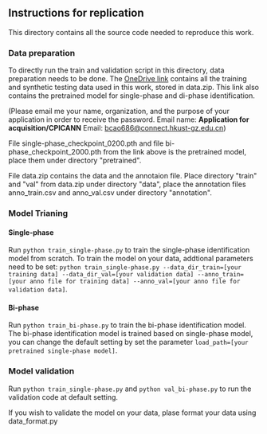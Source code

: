 ## Instructions for replication

This directory contains all the source code needed to reproduce this work.

### Data preparation

To directly run the train and validation script in this directory, data preparation needs to be done. The [OneDrive link](https://hkustgz-my.sharepoint.com/:f:/g/personal/bcao686_connect_hkust-gz_edu_cn/EhdJLtou8I1MoUJCu-KCoboBf1tXUD_ncZxcBNeCIKocqA?e=z0SaiZ) contains all the training and synthetic testing data used in this work, stored in data.zip. This link also contains the pretrained model for single-phase and di-phase identification.

(Please email me your name, organization, and the purpose of your application in order to receive the password. Email name: **Application for acquisition/CPICANN** Email: bcao686@connect.hkust-gz.edu.cn)

File single-phase_checkpoint_0200.pth and file bi-phase_checkpoint_2000.pth from the link above is the pretrained model, place them under directory "pretrained".

File data.zip contains the data and the annotaion file. Place directory "train" and "val" from data.zip under directory "data", place the annotation files anno_train.csv and anno_val.csv under directory "annotation".

### Model Trianing

#### Single-phase

Run ```python train_single-phase.py``` to train the single-phase identification model from scratch. To train the model on your data, addtional parameters need to be set: ```python train_single-phase.py --data_dir_train=[your training data] --data_dir_val=[your validation data] --anno_train=[your anno file for training data] --anno_val=[your anno file for validation data]```.

#### Bi-phase

Run ```python train_bi-phase.py``` to train the bi-phase identification model. The bi-phase identification model is trained based on single-phase model, you can change the default setting by set the parameter ```load_path=[your pretrained single-phase model]```.

### Model validation

Run ```python train_single-phase.py``` and ```python val_bi-phase.py``` to run the validation code at default setting.

If you wish to validate the model on your data, plase format your data using data_format.py
